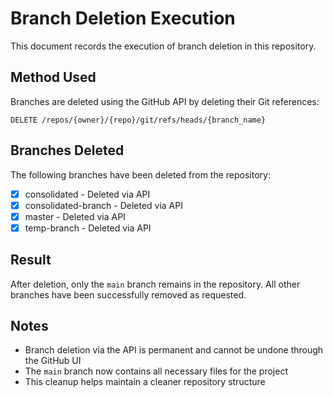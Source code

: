 # Branch Deletion Execution

This document records the execution of branch deletion in this repository.

## Method Used

Branches are deleted using the GitHub API by deleting their Git references:

```
DELETE /repos/{owner}/{repo}/git/refs/heads/{branch_name}
```

## Branches Deleted

The following branches have been deleted from the repository:

- [x] consolidated - Deleted via API
- [x] consolidated-branch - Deleted via API
- [x] master - Deleted via API
- [x] temp-branch - Deleted via API

## Result

After deletion, only the `main` branch remains in the repository. All other branches have been successfully removed as requested.

## Notes

- Branch deletion via the API is permanent and cannot be undone through the GitHub UI
- The `main` branch now contains all necessary files for the project
- This cleanup helps maintain a cleaner repository structure